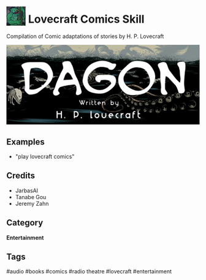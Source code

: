 # <img src='./res/icon/dagon.png' card_color='#40DBB0' width='50' height='50' style='vertical-align:bottom'/> Lovecraft Comics Skill

Compilation of Comic adaptations of stories by H. P. Lovecraft

![](./ui/logo.png)


## Examples 

* "play lovecraft comics"


## Credits 
- JarbasAl
- Tanabe Gou
- Jeremy Zahn

## Category
**Entertainment**

## Tags
#audio 
#books
#comics
#radio theatre
#lovecraft
#entertainment

